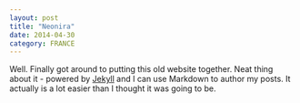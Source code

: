```yaml
---
layout: post
title: "Neonira"
date: 2014-04-30
category: FRANCE
---
```


Well. Finally got around to putting this old website together. 
Neat thing about it - powered by [Jekyll](http://jekyllrb.com) and I can use Markdown to author my posts. 
It actually is a lot easier than I thought it was going to be.
